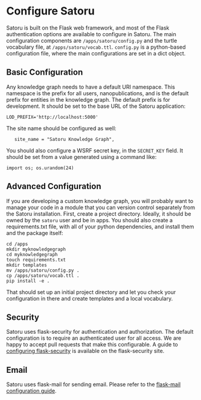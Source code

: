 # Configure Satoru

Satoru is built on the Flask web framework, and most of the Flask authentication options are available to configure in Satoru.
The main configuration components are `/apps/satoru/config.py` and the turtle vocabulary file, at `/apps/satoru/vocab.ttl`.
`config.py` is a python-based configuration file, where the main configurations are set in a dict object.

## Basic Configuration

Any knowledge graph needs to have a default URI namespace.
This namespace is the prefix for all users, nanopublications, and is the default prefix for entities in the knowledge graph.
The default prefix is for development. It should be set to the base URL of the Satoru application:

```
LOD_PREFIX='http://localhost:5000'
```

The site name should be configured as well:

```
   site_name = "Satoru Knowledge Graph",
```

You should also configure a WSRF secret key, in the `SECRET_KEY` field.
It should be set from a value generated using a command like:

```
import os; os.urandom(24)
```

## Advanced Configuration

If you are developing a custom knowledge graph, you will probably want to manage your code in a module that you can version control separately from the Satoru installation.
First, create a project directory.
Ideally, it should be owned by the `satoru` user and be in apps. 
You should also create a requirements.txt file, with all of your python dependencies, and install them and the package itself:

```
cd /apps
mkdir myknowledgegraph
cd myknowledgegraph
touch requirements.txt
mkdir templates
mv /apps/satoru/config.py .
cp /apps/satoru/vocab.ttl .
pip install -e .
```

That should set up an initial project directory and let you check your configuration in there and create templates and a local vocabulary.


## Security
Satoru uses flask-security for authentication and authorization. 
The default configuration is to require an authenticated user for all access.
We are happy to accept pull requests that make this configurable. 
A guide to [configuring flask-security](https://pythonhosted.org/Flask-Security/configuration.html) is available on the flask-security site.

## Email
Satoru uses flask-mail for sending email. Please refer to the [flask-mail configuration guide](https://pythonhosted.org/Flask-Mail/).

